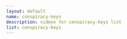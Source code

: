 ```yaml
--- 
layout: default
name: conspiracy-keys
description: videos for conspiracy-keys list
list: conspiracy-keys
---
```


<div class="player">
<div id="player"><!-- "https://www.youtube.com/watch?v={{site.data.lists[page.list][0]}}" --></div>
</div>


